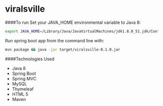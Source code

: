 # viralsville
####To run
Set your JAVA_HOME environmental variable to Java 8:
```bash
export JAVA_HOME=/Library/Java/JavaVirtualMachines/jdk1.8.0_51.jdk/Contents/Home/
```
Run spring boot app from the command line with:
```bash
mvn package && java -jar target/viralsville-0.1.0.jar
```

####Technologies Used
- Java 8
- Spring Boot
- Spring MVC
- MySQL
- Thymeleaf
- HTML 5
- Maven
